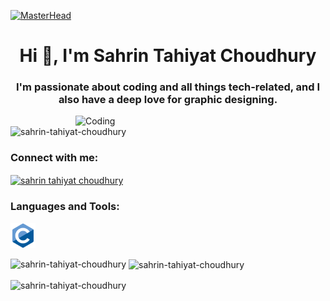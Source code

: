 [![MasterHead](https://unsplash.com/photos/iar-afB0QQw)](https://sahrin-tahiyat-choudhury.io)
<h1 align="center">Hi 👋, I'm Sahrin Tahiyat Choudhury</h1>
<h3 align="center">I'm passionate about coding and all things tech-related, and I also have a deep love for graphic designing.</h3>
<img align="right" alt="Coding" width="400" src="https://pixabay.com/illustrations/web-web-developer-1935737/">

<p align="left"> <img src="https://komarev.com/ghpvc/?username=sahrin-tahiyat-choudhury&label=Profile%20views&color=0e75b6&style=flat" alt="sahrin-tahiyat-choudhury" /> </p>

<h3 align="left">Connect with me:</h3>
<p align="left">
<a href="https://www.behance.net/sahrin tahiyat choudhury" target="blank"><img align="center" src="https://raw.githubusercontent.com/rahuldkjain/github-profile-readme-generator/master/src/images/icons/Social/behance.svg" alt="sahrin tahiyat choudhury" height="30" width="40" /></a>
</p>

<h3 align="left">Languages and Tools:</h3>
<p align="left"> <a href="https://www.cprogramming.com/" target="_blank" rel="noreferrer"> <img src="https://raw.githubusercontent.com/devicons/devicon/master/icons/c/c-original.svg" alt="c" width="40" height="40"/> </a> </p>

<p><img align="left" src="https://github-readme-stats.vercel.app/api/top-langs?username=sahrin-tahiyat-choudhury&show_icons=true&locale=en&layout=compact" alt="sahrin-tahiyat-choudhury" /></p>

<p>&nbsp;<img align="center" src="https://github-readme-stats.vercel.app/api?username=sahrin-tahiyat-choudhury&show_icons=true&locale=en" alt="sahrin-tahiyat-choudhury" /></p>

<p><img align="center" src="https://github-readme-streak-stats.herokuapp.com/?user=sahrin-tahiyat-choudhury&" alt="sahrin-tahiyat-choudhury" /></p>